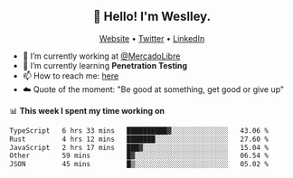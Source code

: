 <h2 align="center">👋 Hello! I'm Weslley.</h2>
<p align="center">
  <a href="http://weslleyneri.com.br">Website</a> •
  <a href="https://twitter.com/Weslley_Neri">Twitter</a> •
  <a href="https://www.linkedin.com/in/weslley-neri-3658908b">LinkedIn</a>
</p>


- 🔭 I’m currently working at [@MercadoLibre](https://github.com/mercadolibre)
- 🌱 I’m currently learning **Penetration Testing**
- 📫 How to reach me: [here](mailto:weslley39@gmail.com)
- ☁️ Quote of the moment: "Be good at something, get good or give up"

📊 **This week I spent my time working on**
<!--START_SECTION:waka-->

```txt
TypeScript   6 hrs 33 mins   ██████████▓░░░░░░░░░░░░░░   43.06 %
Rust         4 hrs 12 mins   ███████░░░░░░░░░░░░░░░░░░   27.60 %
JavaScript   2 hrs 17 mins   ███▓░░░░░░░░░░░░░░░░░░░░░   15.04 %
Other        59 mins         █▓░░░░░░░░░░░░░░░░░░░░░░░   06.54 %
JSON         45 mins         █▒░░░░░░░░░░░░░░░░░░░░░░░   05.02 %
```

<!--END_SECTION:waka-->

<!-- Inspired by https://github.com/gruselhaus/gruselhaus -->